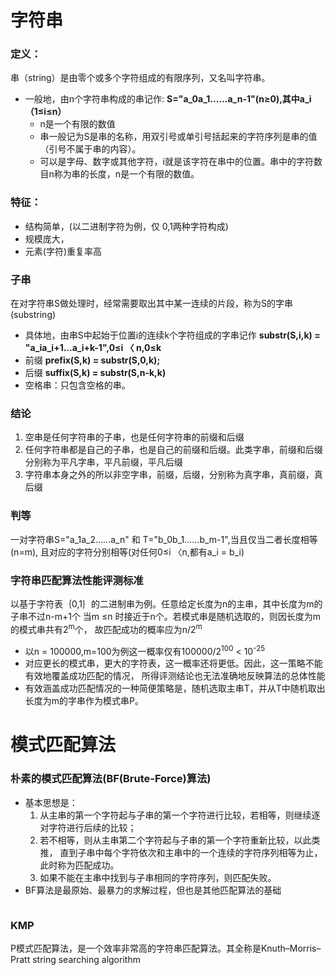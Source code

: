 # 字符串


### 定义：
串（string）是由零个或多个字符组成的有限序列，又名叫字符串。 
* 一般地，由n个字符串构成的串记作:  **S="a_0a_1......a_n-1"(n≥0),其中a_i（1≤i≤n）**
    * n是一个有限的数值
    * 串一般记为S是串的名称，用双引号或单引号括起来的字符序列是串的值（引号不属于串的内容）。
    *  可以是字母、数字或其他字符，i就是该字符在串中的位置。串中的字符数目n称为串的长度，n是一个有限的数值。
### 特征：
* 结构简单，(以二进制字符为例，仅 0,1两种字符构成)
* 规模庞大，
* 元素(字符)重复率高
### 子串
在对字符串S做处理时，经常需要取出其中某一连续的片段，称为S的字串(substring)
* 具体地，由串S中起始于位置i的连续k个字符组成的字串记作
        **substr(S,i,k) = "a_ia_i+1...a_i+k-1",0≤i 〈 n,0≤k**
* 前缀 **prefix(S,k) = substr(S,0,k);**
* 后缀 **suffix(S,k) = substr(S,n-k,k)**
* 空格串：只包含空格的串。 
### 结论
1. 空串是任何字符串的子串，也是任何字符串的前缀和后缀
2. 任何字符串都是自己的子串，也是自己的前缀和后缀。此类字串，前缀和后缀分别称为平凡字串，平凡前缀，平凡后缀
3. 字符串本身之外的所以非空字串，前缀，后缀，分别称为真字串，真前缀，真后缀
### 判等
一对字符串S="a_1a_2......a_n" 和 T="b_0b_1......b_m-1",当且仅当二者长度相等(n=m),
且对应的字符分别相等(对任何0≤i 〈n,都有a_i = b_i)

### 字符串匹配算法性能评测标准
以基于字符表｛0,1｝的二进制串为例。任意给定长度为n的主串，其中长度为m的子串不过n-m+1个
当m ≤n 时接近于n个。若模式串是随机选取的，则因长度为m的模式串共有2<sup>m</sup>个，
故匹配成功的概率应为n/2<sup>m</sup>
* 以n = 100000,m=100为例这一概率仅有100000/2<sup>100</sup> < 10<sup>-25</sup>
* 对应更长的模式串，更大的字符表，这一概率还将更低。因此，这一策略不能有效地覆盖成功匹配的情况，
所得评测结论也无法准确地反映算法的总体性能
* 有效涵盖成功匹配情况的一种简便策略是，随机选取主串T，并从T中随机取出长度为m的字串作为模式串P。
# 模式匹配算法
### 朴素的模式匹配算法(BF(Brute-Force)算法)
* 基本思想是：
    1. 从主串的第一个字符起与子串的第一个字符进行比较，若相等，则继续逐对字符进行后续的比较；
    2. 若不相等，则从主串第二个字符起与子串的第一个字符重新比较，以此类推，
        直到子串中每个字符依次和主串中的一个连续的字符序列相等为止，此时称为匹配成功。
    3. 如果不能在主串中找到与子串相同的字符序列，则匹配失败。
* BF算法是最原始、最暴力的求解过程，但也是其他匹配算法的基础
```java

```
### KMP
P模式匹配算法，是一个效率非常高的字符串匹配算法。其全称是Knuth–Morris–Pratt string searching algorithm

